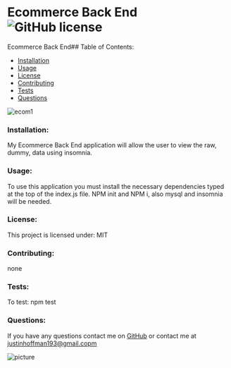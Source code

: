 # Ecommerce Back End  ![GitHub license](https://img.shields.io/github/license/Naereen/StrapDown.js.svg)
Ecommerce Back End## Table of Contents:
* [Installation](#installation)
* [Usage](#usage)
* [License](#license)
* [Contributing](#contributing)
* [Tests](#tests)
* [Questions](#questions)

![ecom1](https://user-images.githubusercontent.com/78002356/122660261-c6038480-d145-11eb-9fea-5183f352a51c.JPG)


### Installation:
My Ecommerce Back End application will allow the user to view the raw, dummy, data using insomnia. 
### Usage:
To use this application you must install the necessary dependencies typed at the top of the index.js file. NPM init and NPM i, also mysql and insomnia will be needed.
### License:
This project is licensed under:
MIT
### Contributing:
none
### Tests:
To test:
npm test
### Questions:
If you have any questions contact me on [GitHub](https://github.com/shiromajh) or contact 
me at justinhoffman193@gmail.copm

    

![picture](https://github.com/shiromajh.png?size=80)
